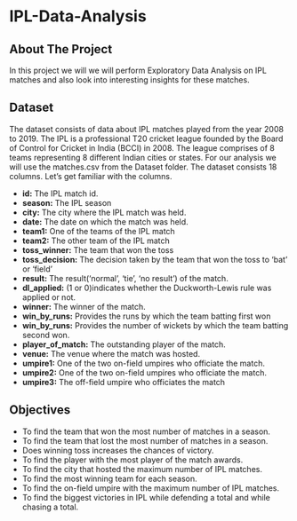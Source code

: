 # IPL-Data-Analysis

## About The Project
In this project we will we will perform Exploratory Data Analysis on IPL matches and also look into interesting insights for these matches.

## Dataset
The dataset consists of data about IPL matches played from the year 2008 to 2019. The IPL is a professional T20 cricket league founded by the Board of Control for Cricket in India (BCCI) in 2008. The league comprises of 8 teams representing 8 different Indian cities or states. For our analysis we will use the matches.csv from the Dataset folder.
The dataset consists 18 columns. Let’s get familiar with the columns.
* __id:__ The IPL match id.
* __season:__ The IPL season
* __city:__ The city where the IPL match was held.
* __date:__ The date on which the match was held.
* __team1:__ One of the teams of the IPL match
* __team2:__ The other team of the IPL match
* __toss_winner:__ The team that won the toss
* __toss_decision:__ The decision taken by the team that won the toss to ‘bat’ or ‘field’
* __result:__ The result(‘normal’, ‘tie’, ‘no result’) of the match.
* __dl_applied:__ (1 or 0)indicates whether the Duckworth-Lewis rule was applied or not.
* __winner:__ The winner of the match.
* __win_by_runs:__ Provides the runs by which the team batting first won
* __win_by_runs:__ Provides the number of wickets by which the team batting second won.
* __player_of_match:__ The outstanding player of the match.
* __venue:__ The venue where the match was hosted.
* __umpire1:__ One of the two on-field umpires who officiate the match.
* __umpire2:__ One of the two on-field umpires who officiate the match.
* __umpire3:__ The off-field umpire who officiates the match

## Objectives
* To find the team that won the most number of matches in a season.
* To find the team that lost the most number of matches in a season.
* Does winning toss increases the chances of victory.
* To find the player with the most player of the match awards.
* To find the city that hosted the maximum number of IPL matches.
* To find the most winning team for each season.
* To find the on-field umpire with the maximum number of IPL matches.
* To find the biggest victories in IPL while defending a total and while chasing a total.
